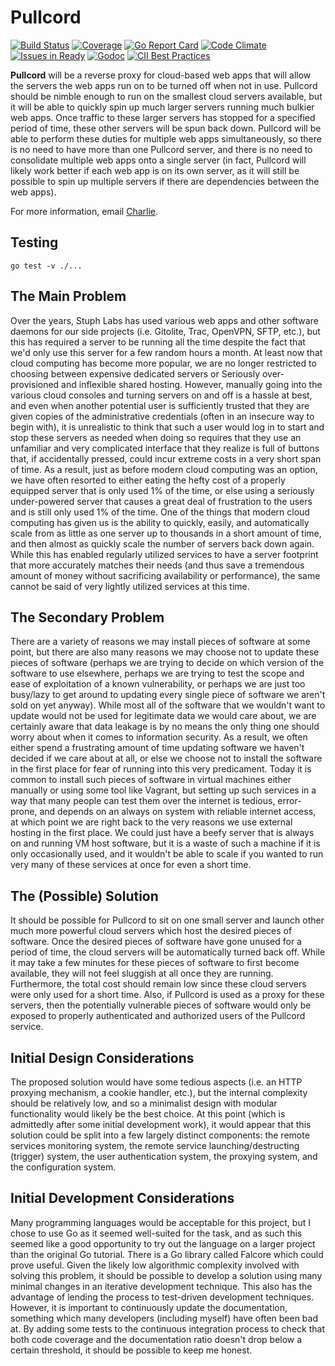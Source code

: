 Pullcord
========

[![Build Status](https://img.shields.io/travis/stuphlabs/pullcord/master.svg)](https://travis-ci.org/stuphlabs/pullcord)
[![Coverage](https://img.shields.io/coveralls/stuphlabs/pullcord/master.svg)](https://coveralls.io/github/stuphlabs/pullcord?branch=master)
[![Go Report Card](https://goreportcard.com/badge/github.com/stuphlabs/pullcord)](https://goreportcard.com/report/github.com/stuphlabs/pullcord)
[![Code Climate](https://img.shields.io/codeclimate/github/stuphlabs/pullcord.svg)](https://codeclimate.com/github/stuphlabs/pullcord)
[![Issues in Ready](https://img.shields.io/waffle/label/stuphlabs/pullcord/ready.svg)](https://waffle.io/stuphlabs/pullcord)
[![Godoc](http://img.shields.io/badge/godoc-reference-5272B4.svg)](http://godoc.org/github.com/stuphlabs/pullcord)
[![CII Best Practices](https://bestpractices.coreinfrastructure.org/projects/982/badge)](https://bestpractices.coreinfrastructure.org/projects/982)


**Pullcord** will be a reverse proxy for cloud-based web apps that will allow
the servers the web apps run on to be turned off when not in use. Pullcord
should be nimble enough to run on the smallest cloud servers available, but it
will be able to quickly spin up much larger servers running much bulkier web
apps. Once traffic to these larger servers has stopped for a specified period
of time, these other servers will be spun back down. Pullcord will be able to
perform these duties for multiple web apps simultaneously, so there is no need
to have more than one Pullcord server, and there is no need to consolidate
multiple web apps onto a single server (in fact, Pullcord will likely work
better if each web app is on its own server, as it will still be possible to
spin up multiple servers if there are dependencies between the web apps).

For more information, email [Charlie](mailto://charlie@stuphlabs.com).

## Testing
```
go test -v ./...
```

## The Main Problem
Over the years, Stuph Labs has used various web apps and other software daemons
for our side projects (i.e. Gitolite, Trac, OpenVPN, SFTP, etc.), but this has
required a server to be running all the time despite the fact that we'd only
use this server for a few random hours a month. At least now that cloud
computing has become more popular, we are no longer restricted to choosing
between expensive dedicated servers or Seriously over-provisioned and inflexible
shared hosting. However, manually going into the various cloud consoles and
turning servers on and off is a hassle at best, and even when another potential
user is sufficiently trusted that they are given copies of the administrative
credentials (often in an insecure way to begin with), it is unrealistic to
think that such a user would log in to start and stop these servers as needed
when doing so requires that they use an unfamiliar and very complicated
interface that they realize is full of buttons that, if accidentally pressed,
could incur extreme costs in a very short span of time. As a result, just as
before modern cloud computing was an option, we have often resorted to either
eating the hefty cost of a properly equipped server that is only used 1% of the
time, or else using a seriously under-powered server that causes a great deal of
frustration to the users and is still only used 1% of the time.
One of the things that modern cloud computing has given us is the ability to
quickly, easily, and automatically scale from as little as one server up to
thousands in a short amount of time, and then almost as quickly scale the
number of servers back down again. While this has enabled regularly utilized
services to have a server footprint that more accurately matches their needs
(and thus save a tremendous amount of money without sacrificing availability or
performance), the same cannot be said of very lightly utilized services at this
time.

## The Secondary Problem
There are a variety of reasons we may install pieces of software at some point,
but there are also many reasons we may choose not to update these pieces of
software (perhaps we are trying to decide on which version of the software to
use elsewhere, perhaps we are trying to test the scope and ease of exploitation
of a known vulnerability, or perhaps we are just too busy/lazy to get around to
updating every single piece of software we aren't sold on yet anyway). While
most all of the software that we wouldn't want to update would not be used for
legitimate data we would care about, we are certainly aware that data leakage
is by no means the only thing one should worry about when it comes to
information security. As a result, we often either spend a frustrating amount
of time updating software we haven't decided if we care about at all, or else
we choose not to install the software in the first place for fear of running
into this very predicament. Today it is common to install such pieces of
software in virtual machines either manually or using some tool like Vagrant,
but setting up such services in a way that many people can test them over the
internet is tedious, error-prone, and depends on an always on system with
reliable internet access, at which point we are right back to the very reasons
we use external hosting in the first place. We could just have a beefy server
that is always on and running VM host software, but it is a waste of such a
machine if it is only occasionally used, and it wouldn't be able to scale if
you wanted to run very many of these services at once for even a short time.

## The (Possible) Solution
It should be possible for Pullcord to sit on one small server and launch other
much more powerful cloud servers which host the desired pieces of software.
Once the desired pieces of software have gone unused for a period of time, the
cloud servers will be automatically turned back off. While it may take a few
minutes for these pieces of software to first become available, they will not
feel sluggish at all once they are running. Furthermore, the total cost should
remain low since these cloud servers were only used for a short time. Also, if
Pullcord is used as a proxy for these servers, then the potentially vulnerable
pieces of software would only be exposed to properly authenticated and
authorized users of the Pullcord service.

## Initial Design Considerations
The proposed solution would have some tedious aspects (i.e. an HTTP proxying
mechanism, a cookie handler, etc.), but the internal complexity should be
relatively low, and so a minimalist design with modular functionality would
likely be the best choice. At this point (which is admittedly after some
initial development work), it would appear that this solution could be split
into a few largely distinct components: the remote services monitoring system,
the remote service launching/destructing (trigger) system, the user
authentication system, the proxying system, and the configuration system.

## Initial Development Considerations
Many programming languages would be acceptable for this project, but I chose to
use Go as it seemed well-suited for the task, and as such this seemed like a
good opportunity to try out the language on a larger project than the original
Go tutorial. There is a Go library called Falcore which could prove useful.
Given the likely low algorithmic complexity involved with solving this problem,
it should be possible to develop a solution using many minimal changes in an
iterative development technique. This also has the advantage of lending the
process to test-driven development techniques. However, it is important to
continuously update the documentation, something which many developers
(including myself) have often been bad at. By adding some tests to the
continuous integration process to check that both code coverage and the
documentation ratio doesn't drop below a certain threshold, it should be
possible to keep me honest.
